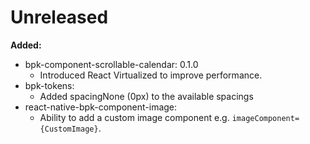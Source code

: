 # Unreleased

**Added:**
 - bpk-component-scrollable-calendar: 0.1.0
   - Introduced React Virtualized to improve performance.
 - bpk-tokens:
   - Added spacingNone (0px) to the available spacings
 - react-native-bpk-component-image:
   - Ability to add a custom image component e.g. `imageComponent={CustomImage}`.
